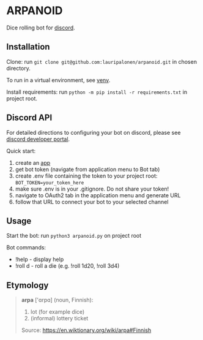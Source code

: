 # ARPANOID  

Dice rolling bot for [discord](https://discord.com).

## Installation

Clone: run ```git clone git@github.com:lauripalonen/arpanoid.git``` in chosen directory.  

To run in a virtual environment, see [venv](https://docs.python.org/3/tutorial/venv.html).  

Install requirements: run ```python -m pip install -r requirements.txt``` in project root.  

## Discord API  

For detailed directions to configuring your bot on discord, please see [discord developer portal](https://discord.com/developers/docs/intro).  

Quick start: 
1. create an [app](https://discord.com/developers/applications)
2. get bot token (navigate from application menu to Bot tab)
3. create .env file containing the token to your project root: ```BOT_TOKEN=your_token_here```
4. make sure .env is in your .gitignore. Do not share your token!
5. navigate to OAuth2 tab in the application menu and generate URL
6. follow that URL to connect your bot to your selected channel  

## Usage

Start the bot: run ```python3 arpanoid.py``` on project root  

Bot commands:  
* !help - display help
* !roll <throws>d<die> - roll a die (e.g. !roll 1d20, !roll 3d4)

## Etymology  

> **arpa** \['ɑrpɑ\] \(noun, Finnish\):  
> 1. lot (for example dice)  
> 2. (informal) lottery ticket  
> 
> Source: https://en.wiktionary.org/wiki/arpa#Finnish
